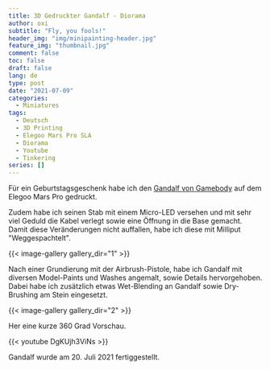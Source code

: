 ```yaml
---
title: 3D Gedruckter Gandalf - Diorama
author: oxi
subtitle: "Fly, you fools!"
header_img: "img/minipainting-header.jpg"
feature_img: "thumbnail.jpg"
comment: false
toc: false
draft: false
lang: de
type: post
date: "2021-07-09"
categories:
  - Miniatures
tags:
  - Deutsch
  - 3D Printing
  - Elegoo Mars Pro SLA
  - Diorama
  - Youtube
  - Tinkering
series: []
---
```

Für ein Geburtstagsgeschenk habe ich den [Gandalf von Gamebody](https://www.gambody.com/3d-models/gandalf-the-gray) auf dem Elegoo Mars Pro gedruckt.

Zudem habe ich seinen Stab mit einem Micro-LED versehen und mit sehr viel Geduld die Kabel verlegt sowie eine Öffnung in die Base gemacht. Damit diese Veränderungen nicht auffallen, habe ich diese mit Milliput "Weggespachtelt".

{{< image-gallery gallery_dir="1" >}}

Nach einer Grundierung mit der Airbrush-Pistole, habe ich Gandalf mit diversen Model-Paints und Washes angemalt, sowie Details hervorgehoben. Dabei habe ich zusätzlich etwas Wet-Blending an Gandalf sowie Dry-Brushing am Stein eingesetzt.

{{< image-gallery gallery_dir="2" >}}

Her eine kurze 360 Grad Vorschau.

{{< youtube DgKUjh3ViNs >}}

Gandalf wurde am 20. Juli 2021 fertiggestellt.
